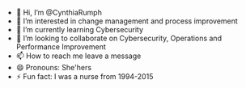 - 👋 Hi, I’m @CynthiaRumph
- 👀 I’m interested in change management and process improvement
- 🌱 I’m currently learning Cybersecurity
- 💞️ I’m looking to collaborate on Cybersecurity, Operations and Performance Improvement
- 📫 How to reach me leave a message
- 😄 Pronouns: She'hers
- ⚡ Fun fact: I was a nurse from 1994-2015

<!---
CynthiaRumph/CynthiaRumph is a ✨ special ✨ repository because its `README.md` (this file) appears on your GitHub profile.
You can click the Preview link to take a look at your changes.
--->
